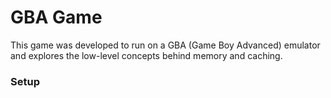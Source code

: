 # GBA Game

This game was developed to run on a GBA (Game Boy Advanced) emulator and explores the low-level concepts behind memory and caching.

### Setup



